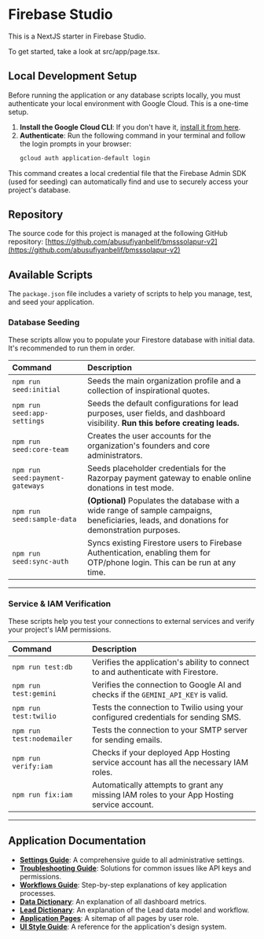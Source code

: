 
# Firebase Studio

This is a NextJS starter in Firebase Studio.

To get started, take a look at src/app/page.tsx.

## Local Development Setup

Before running the application or any database scripts locally, you must authenticate your local environment with Google Cloud. This is a one-time setup.

1.  **Install the Google Cloud CLI**: If you don't have it, [install it from here](https://cloud.google.com/sdk/docs/install).
2.  **Authenticate**: Run the following command in your terminal and follow the login prompts in your browser:
    ```bash
    gcloud auth application-default login
    ```

This command creates a local credential file that the Firebase Admin SDK (used for seeding) can automatically find and use to securely access your project's database.

## Repository

The source code for this project is managed at the following GitHub repository:
[https://github.com/abusufiyanbelif/bmsssolapur-v2](https://github.com/abusufiyanbelif/bmsssolapur-v2)

## Available Scripts

The `package.json` file includes a variety of scripts to help you manage, test, and seed your application.

### Database Seeding

These scripts allow you to populate your Firestore database with initial data. It's recommended to run them in order.

| Command | Description |
| :--- | :--- |
| `npm run seed:initial` | Seeds the main organization profile and a collection of inspirational quotes. |
| `npm run seed:app-settings`| Seeds the default configurations for lead purposes, user fields, and dashboard visibility. **Run this before creating leads.** |
| `npm run seed:core-team` | Creates the user accounts for the organization's founders and core administrators. |
| `npm run seed:payment-gateways` | Seeds placeholder credentials for the Razorpay payment gateway to enable online donations in test mode. |
| `npm run seed:sample-data` | **(Optional)** Populates the database with a wide range of sample campaigns, beneficiaries, leads, and donations for demonstration purposes. |
| `npm run seed:sync-auth` | Syncs existing Firestore users to Firebase Authentication, enabling them for OTP/phone login. This can be run at any time. |

---

### Service & IAM Verification

These scripts help you test your connections to external services and verify your project's IAM permissions.

| Command | Description |
| :--- | :--- |
| `npm run test:db` | Verifies the application's ability to connect to and authenticate with Firestore. |
| `npm run test:gemini` | Verifies the connection to Google AI and checks if the `GEMINI_API_KEY` is valid. |
| `npm run test:twilio` | Tests the connection to Twilio using your configured credentials for sending SMS. |
| `npm run test:nodemailer` | Tests the connection to your SMTP server for sending emails. |
| `npm run verify:iam` | Checks if your deployed App Hosting service account has all the necessary IAM roles. |
| `npm run fix:iam` | Automatically attempts to grant any missing IAM roles to your App Hosting service account. |

---

## Application Documentation

- **[Settings Guide](./docs/SETTINGS_GUIDE.md)**: A comprehensive guide to all administrative settings.
- **[Troubleshooting Guide](./docs/TROUBLESHOOTING.md)**: Solutions for common issues like API keys and permissions.
- **[Workflows Guide](./docs/WORKFLOWS.md)**: Step-by-step explanations of key application processes.
- **[Data Dictionary](./docs/DATA_DICTIONARY.md)**: An explanation of all dashboard metrics.
- **[Lead Dictionary](./docs/LEAD_DICTIONARY.md)**: An explanation of the Lead data model and workflow.
- **[Application Pages](./docs/APP_PAGES.md)**: A sitemap of all pages by user role.
- **[UI Style Guide](./docs/UI_STYLE_GUIDE.md)**: A reference for the application's design system.
